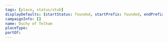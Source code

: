 ```yaml
---
tags: [place, status/stub]
displayDefaults: {startStatus: founded, startPrefix: founded, endPrefix: destroyed, endStatus: destroyed}
campaignInfo: []
name: Duchy of Telham
placeType:
partOf:
---
```






